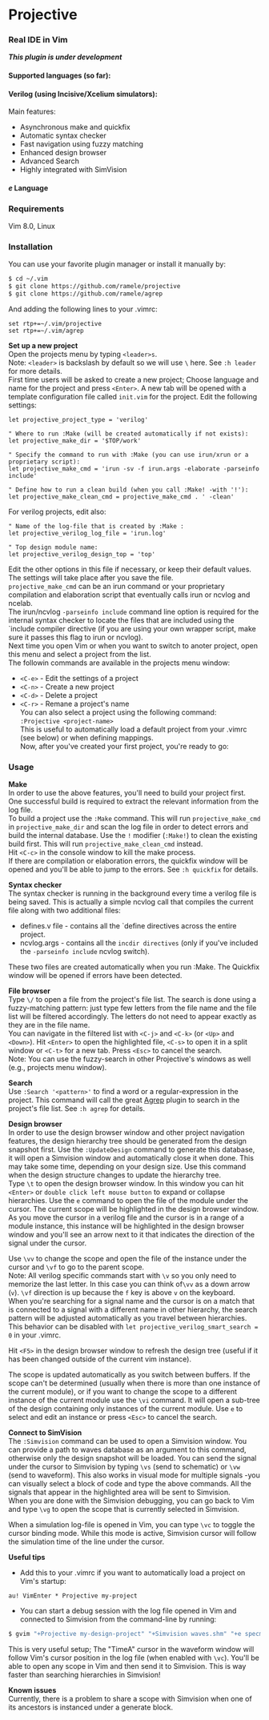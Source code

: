 # Projective
### Real IDE in Vim

_**This plugin is under development**_

#### Supported languages (so far):

#### Verilog (using Incisive/Xcelium simulators):
Main features:
* Asynchronous make and quickfix
* Automatic syntax checker
* Fast navigation using fuzzy matching
* Enhanced design browser
* Advanced Search
* Highly integrated with SimVision
#### _e_ Language

### Requirements
Vim 8.0, Linux

### Installation
You can use your favorite plugin manager or install it manually by:
```sh
$ cd ~/.vim
$ git clone https://github.com/ramele/projective
$ git clone https://github.com/ramele/agrep
```
And adding the following lines to your .vimrc:
```viml
set rtp+=~/.vim/projective
set rtp+=~/.vim/agrep
```

**Set up a new project**  
Open the projects menu by typing `<leader>s`.  
Note: `<leader>` is backslash by default so we will use `\` here. See `:h leader` for more details.  
First time users will be asked to create a new project; Choose language and name for the project and press `<Enter>`. A new tab will be opened with a template configuration file called `init.vim` for the project. Edit the following settings:
```viml
let projective_project_type = 'verilog'

" Where to run :Make (will be created automatically if not exists):
let projective_make_dir = '$TOP/work'

" Specify the command to run with :Make (you can use irun/xrun or a proprietary script):
let projective_make_cmd = 'irun -sv -f irun.args -elaborate -parseinfo include'

" Define how to run a clean build (when you call :Make! -with '!'):
let projective_make_clean_cmd = projective_make_cmd . ' -clean'
```
For verilog projects, edit also:
```viml
" Name of the log-file that is created by :Make :
let projective_verilog_log_file = 'irun.log'

" Top design module name:
let projective_verilog_design_top = 'top'
```
Edit the other options in this file if necessary, or keep their default values. The settings will take place after you save the file.  
`projective_make_cmd` can be an irun command or your proprietary compilation and elaboration script that eventually calls irun or ncvlog and ncelab.  
The irun/ncvlog `-parseinfo include` command line option is required for the internal syntax checker to locate the files that are included using the `include compiler directive (if you are using your own wrapper script, make sure it passes this flag to irun or ncvlog).  
Next time you open Vim or when you want to switch to anoter project, open this menu and select a project from the list.  
The followin commands are available in the projects menu window:  
* `<C-e>` - Edit the settings of a project  
* `<C-n>` - Create a new project  
* `<C-d>` - Delete a project  
* `<C-r>` - Remane a project's name  
You can also select a project using the following command:  
`:Projective <project-name>`  
This is useful to automatically load a default project from your .vimrc (see below) or when defining mappings.  
Now, after you've created your first project, you're ready to go:  

### Usage

**Make**  
In order to use the above features, you'll need to build your project first. One successful build is required to extract the relevant information from the log file.  
To build a project use the `:Make` command. This will run `projective_make_cmd` in `projective_make_dir` and scan the log file in order to detect errors and build the internal database. Use the `!` modifier (`:Make!`) to clean the existing build first. This will run `projective_make_clean_cmd` instead.  
Hit `<C-c>` in the console window to kill the make process.  
If there are compilation or elaboration errors, the quickfix window will be opened and you'll be able to jump to the errors. See `:h quickfix` for details.

**Syntax checker**  
The syntax checker is running in the background every time a verilog file is being saved. This is actually a simple ncvlog call that compiles the current file along with two additional files:  
* defines.v file - contains all the `define directives across the entire project.  
* ncvlog.args -  contains all the `incdir directives` (only if you've included the `-parseinfo include` ncvlog switch).  

These two files are created automatically when you run :Make. The Quickfix window will be opened if errors have been detected.

**File browser**  
 Type `\/` to open a file from the project's file list. The search is done using a fuzzy-matching pattern: just type few letters from the file name and the file list will be filtered accordingly. The letters do not need to appear exactly as they are in the file name.  
You can navigate in the filtered list with `<C-j>` and `<C-k>` (or `<Up>` and `<Down>`). Hit `<Enter>` to open the highlighted file, `<C-s>` to open it in a split window or `<C-t>` for a new tab. Press `<Esc>` to cancel the search.  
Note: You can use the fuzzy-search in other Projective's windows as well (e.g., projects menu window).

**Search**  
Use `:Search '<pattern>'` to find a word or a regular-expression in the project. This command will call the great [Agrep](https://github.com/ramele/agrep) plugin to search in the project's file list. See `:h agrep` for details.  

**Design browser**  
In order to use the design browser window and other project navigation features, the design hierarchy tree should be generated from the design snapshot first. Use the `:UpdateDesign` command to generate this database, it will open a Simvision window and automatically close it when done. This may take some time, depending on your design size. Use this command when the design structure changes to update the hierarchy tree.  
Type `\t` to open the design browser window. In this window you can hit `<Enter>` or `double click left mouse button` to expand or collapse hierarchies. Use the `e` command to open the file of the module under the cursor. The current scope will be highlighted in the design browser window.  
As you move the cursor in a verilog file and the cursor is in a range of a module instance, this instance will be highlighted in the design browser window and you'll see an arrow next to it that indicates the direction of the signal under the cursor.  

Use `\vv` to change the scope and open the file of the instance under the cursor and `\vf` to go to the parent scope.  
Note: All verilog specific commands start with `\v` so you only need to memorize the last letter. In this case you can think of`\vv` as a down arrow (`v`). `\vf` direction is up because the `f` key is above `v` on the keyboard.  
When you're searching for a signal name and the cursor is on a match that is connected to a signal with a different name in other hierarchy, the search pattern will be adjusted automatically as you travel between hierarchies. This behavior can be disabled with `let projective_verilog_smart_search = 0` in your .vimrc.  

Hit `<F5>` in the design browser window to refresh the design tree (useful if it has been changed outside of the current vim instance).  

The scope is updated automatically as you switch between buffers. If the scope can't be determined (usually when there is more than one instance of the current module), or if you want to change the scope to a different instance of the current module use the `\vi` command. It will open a sub-tree of the design containing only instances of the current module. Use `e` to select and edit an instance or press `<Esc>` to cancel the search.  

**Connect to SimVision**  
The `:Simvision` command can be used to open a Simvision window. You can provide a path to waves database as an argument to this command, otherwise only the design snapshot will be loaded. You can send the signal under the cursor to Simvision by typing `\vs` (send to schematic) or `\vw` (send to waveform). This also works in visual mode for multiple signals -you can visually select a block of code and type the above commands. All the signals that appear in the highlighted area will be sent to Simvision.  
When you are done with the Simvision debugging, you can go back to Vim and type `\vg` to open the scope that is currently selected in Simvision.  

When a simulation log-file is opened in Vim, you can type `\vc` to toggle the cursor binding mode. While this mode is active, Simvision cursor will follow the simulation time of the line under the cursor.  

**Useful tips**  
* Add this to your .vimrc if you want to automatically load a project on Vim's startup:
```viml
au! VimEnter * Projective my-project
```
* You can start a debug session with the log file opened in Vim and connected to Simvision from the command-line by running:
```sh
$ gvim "+Projective my-design-project" "+Simvision waves.shm" "+e specman.elog" "+norm \t"
```
This is very useful setup; The "TimeA" cursor in the waveform window will follow Vim's cursor position in the log file (when enabled with `\vc`). You'll be able to open any scope in Vim and then send it to Simvision. This is way faster than searching hierarchies in Simvision!  

**Known issues**  
Currently, there is a problem to share a scope with Simvision when one of its ancestors is instanced under a generate block.
